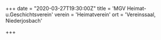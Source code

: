 +++
date = "2020-03-27T19:30:00Z"
title = 'MGV Heimat- u.Geschichtsverein'
verein = 'Heimatverein'
ort = 'Vereinssaal, Niederjosbach'

+++

      